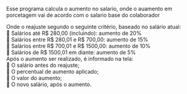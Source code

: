Esse programa calcula o aumento no salario, onde o auamento em porcetagem vai de acordo com o salario base do colaborador

Onde o reajuste segundo o seguinte critério, baseado no salário atual:
<br>
 Salários até R$ 280,00 (incluindo): aumento de 20%
<br>
 Salários entre R$ 280,01 e R$ 700,00: aumento de 15%
<br>
 Salários entre R$ 700,01 e R$ 1500,00: aumento de 10%
<br>
 Salários de R$ 1500,01 em diante: aumento de 5%
<br>
Após o aumento ser realizado, é informado  na tela:
<br>
 O salário antes do reajuste;
<br>
 O percentual de aumento aplicado;
<br>
 O valor do aumento;
<br>
 O novo salário, após o aumento.

